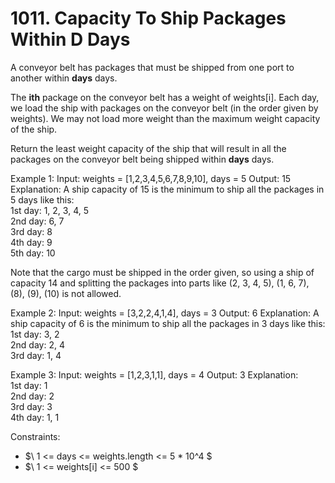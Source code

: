 # 1011. Capacity To Ship Packages Within D Days

A conveyor belt has packages that must be shipped from one port to another within **days** days.

The **ith** package on the conveyor belt has a weight of weights[i]. Each day, we load the ship with packages on the conveyor belt (in the order given by weights). We may not load more weight than the maximum weight capacity of the ship.

Return the least weight capacity of the ship that will result in all the packages on the conveyor belt being shipped within **days** days.


Example 1:
Input: weights = [1,2,3,4,5,6,7,8,9,10], days = 5
Output: 15
Explanation: A ship capacity of 15 is the minimum to ship all the packages in 5 days like this:  
1st day: 1, 2, 3, 4, 5  
2nd day: 6, 7  
3rd day: 8  
4th day: 9  
5th day: 10  

Note that the cargo must be shipped in the order given, so using a ship of capacity 14 and splitting the packages into parts like (2, 3, 4, 5), (1, 6, 7), (8), (9), (10) is not allowed.

Example 2:
Input: weights = [3,2,2,4,1,4], days = 3
Output: 6
Explanation: A ship capacity of 6 is the minimum to ship all the packages in 3 days like this:  
1st day: 3, 2  
2nd day: 2, 4  
3rd day: 1, 4  

Example 3:
Input: weights = [1,2,3,1,1], days = 4
Output: 3
Explanation:  
1st day: 1  
2nd day: 2  
3rd day: 3  
4th day: 1, 1  
 
Constraints:
* $\ 1 <= days <= weights.length <= 5 * 10^4 $
* $\ 1 <= weights[i] <= 500 $
